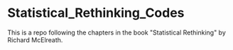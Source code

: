 # Statistical_Rethinking_Codes
This is a repo following the chapters in the book "Statistical Rethinking" by Richard McElreath.
